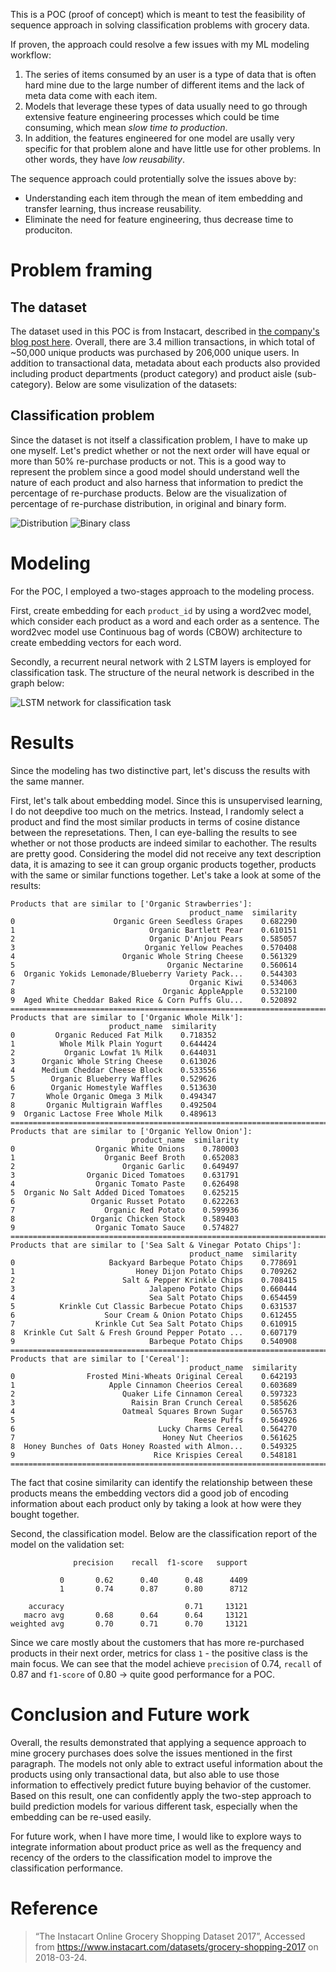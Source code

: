 
This is a POC (proof of concept) which is meant to test the feasibility of sequence approach in solving classification problems with grocery data. 

If proven, the approach could resolve a few issues with my ML modeling workflow:
1. The series of items consumed by an user is a type of data that is often hard mine due to the large number of different items and the lack of meta data come with each item.
2. Models that leverage these types of data usually need to go through extensive feature engineering processes which could be time consuming, which mean _slow time to production_.
3. In addition, the features engineered for one model are usally very specific for that problem alone and have little use for other problems. In other words, they have _low reusability_.

The sequence approach could protentially solve the issues above by:
* Understanding each item through the mean of item embedding and transfer learning, thus increase reusability.
* Eliminate the need for feature engineering, thus decrease time to produciton.


# Problem framing
## The dataset
The dataset used in this POC is from Instacart, described in [the company's blog post here](https://tech.instacart.com/3-million-instacart-orders-open-sourced-d40d29ead6f2).
Overall, there are 3.4 million transactions, in which total of ~50,000 unique products was purchased by 206,000 unique users. 
In addition to transactional data, metadata about each products also provided including product departments (product category) and product aisle (sub-category).
Below are some visulization of the datasets:

## Classification problem
Since the dataset is not itself a classification problem, I have to make up one myself. 
Let's predict whether or not the next order will have equal or more than 50% re-purchase products or not. 
This is a good way to represent the problem since a good model should understand well the nature of each product and also harness that information to predict the percentage of re-purchase products.
Below are the visualization of percentage of re-purchase distribution, in original and binary form.

![Distribution](https://github.com/trantrikien239/trantrikien239.github.io/blob/master/media/sequence_classification_1.png?raw=true) 
![Binary class](https://github.com/trantrikien239/trantrikien239.github.io/blob/master/media/sequence_classification_2.png?raw=true) 

# Modeling
For the POC, I employed a two-stages approach to the modeling process. 

First, create embedding for each `product_id` by using a word2vec model, which consider each product as a word and each order as a sentence. The word2vec model use Continuous bag of words (CBOW) architecture to create embedding vectors for each word.

Secondly, a recurrent neural network with 2 LSTM layers is employed for classification task. The structure of the neural network is described in the graph below:

![LSTM network for classification task](https://github.com/trantrikien239/trantrikien239.github.io/blob/master/media/lstm_classification_network.jpg?raw=true)

# Results
Since the modeling has two distinctive part, let's discuss the results with the same manner. 

First, let's talk about embedding model. Since this is unsupervised learning, I do not deepdive too much on the metrics. Instead, I randomly select a product and find the most similar products in terms of cosine distance between the represetations. Then, I can eye-balling the results to see whether or not those products are indeed similar to eachother. The results are pretty good. Considering the model did not receive any text description data, it is amazing to see it can group organic products together, products with the same or similar functions together. Let's take a look at some of the results:

```
Products that are similar to ['Organic Strawberries']:
                                        product_name  similarity
0                      Organic Green Seedless Grapes    0.682290
1                              Organic Bartlett Pear    0.610151
2                              Organic D'Anjou Pears    0.585057
3                             Organic Yellow Peaches    0.570408
4                        Organic Whole String Cheese    0.561329
5                                  Organic Nectarine    0.560614
6  Organic Yokids Lemonade/Blueberry Variety Pack...    0.544303
7                                       Organic Kiwi    0.534063
8                                 Organic AppleApple    0.532100
9  Aged White Cheddar Baked Rice & Corn Puffs Glu...    0.520892
==========================================================================================
Products that are similar to ['Organic Whole Milk']:
                      product_name  similarity
0         Organic Reduced Fat Milk    0.718352
1          Whole Milk Plain Yogurt    0.644424
2           Organic Lowfat 1% Milk    0.644031
3      Organic Whole String Cheese    0.613026
4      Medium Cheddar Cheese Block    0.533556
5        Organic Blueberry Waffles    0.529626
6        Organic Homestyle Waffles    0.513630
7       Whole Organic Omega 3 Milk    0.494347
8       Organic Multigrain Waffles    0.492504
9  Organic Lactose Free Whole Milk    0.489613
==========================================================================================
Products that are similar to ['Organic Yellow Onion']:
                           product_name  similarity
0                  Organic White Onions    0.780003
1                    Organic Beef Broth    0.652083
2                        Organic Garlic    0.649497
3                Organic Diced Tomatoes    0.631791
4                  Organic Tomato Paste    0.626498
5  Organic No Salt Added Diced Tomatoes    0.625215
6                 Organic Russet Potato    0.622263
7                    Organic Red Potato    0.599936
8                 Organic Chicken Stock    0.589403
9                  Organic Tomato Sauce    0.574827
==========================================================================================
Products that are similar to ['Sea Salt & Vinegar Potato Chips']:
                                        product_name  similarity
0                     Backyard Barbeque Potato Chips    0.778691
1                           Honey Dijon Potato Chips    0.709262
2                        Salt & Pepper Krinkle Chips    0.708415
3                              Jalapeno Potato Chips    0.660444
4                              Sea Salt Potato Chips    0.654459
5          Krinkle Cut Classic Barbecue Potato Chips    0.631537
6                    Sour Cream & Onion Potato Chips    0.612455
7                  Krinkle Cut Sea Salt Potato Chips    0.610915
8  Krinkle Cut Salt & Fresh Ground Pepper Potato ...    0.607179
9                              Barbeque Potato Chips    0.540908
==========================================================================================
Products that are similar to ['Cereal']:
                                        product_name  similarity
0                Frosted Mini-Wheats Original Cereal    0.642193
1                     Apple Cinnamon Cheerios Cereal    0.603689
2                        Quaker Life Cinnamon Cereal    0.597323
3                          Raisin Bran Crunch Cereal    0.585626
4                        Oatmeal Squares Brown Sugar    0.565763
5                                        Reese Puffs    0.564926
6                                Lucky Charms Cereal    0.564270
7                                 Honey Nut Cheerios    0.561625
8  Honey Bunches of Oats Honey Roasted with Almon...    0.549325
9                               Rice Krispies Cereal    0.548181
==========================================================================================
```

The fact that cosine similarity can identify the relationship between these products means the embedding vectors did a good job of encoding information about each product only by taking a look at how were they bought together.

Second, the classification model. Below are the classification report of the model on the validation set:

```
              precision    recall  f1-score   support

           0       0.62      0.40      0.48      4409
           1       0.74      0.87      0.80      8712

    accuracy                           0.71     13121
   macro avg       0.68      0.64      0.64     13121
weighted avg       0.70      0.71      0.70     13121
```

Since we care mostly about the customers that has more re-purchased products in their next order, metrics for class `1` - the positive class is the main focus. We can see that the model achieve `precision` of 0.74, `recall` of 0.87 and `f1-score` of 0.80 -> quite good performance for a POC.

# Conclusion and Future work

Overall, the results demonstrated that applying a sequence approach to mine grocery purchases does solve the issues mentioned in the first paragraph. The models not only able to extract useful information about the products using only transactional data, but also able to use those information to effectively predict future buying behavior of the customer. Based on this result, one can confidently apply the two-step approach to build prediction models for various different task, especially when the embedding can be re-used easily. 

For future work, when I have more time, I would like to explore ways to integrate information about product price as well as the frequency and recency of the orders to the classification model to improve the classification performance.

# Reference
> “The Instacart Online Grocery Shopping Dataset 2017”, Accessed from https://www.instacart.com/datasets/grocery-shopping-2017 on 2018-03-24.